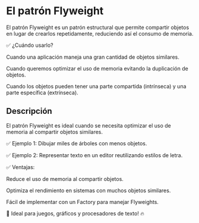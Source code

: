# El patrón Flyweight

El patrón Flyweight es un patrón estructural que permite compartir objetos en lugar de crearlos repetidamente,
reduciendo así el consumo de memoria.

✅ ¿Cuándo usarlo?

Cuando una aplicación maneja una gran cantidad de objetos similares.

Cuando queremos optimizar el uso de memoria evitando la duplicación de objetos.

Cuando los objetos pueden tener una parte compartida (intrínseca) y una parte específica (extrínseca).

## Descripción

El patrón Flyweight es ideal cuando se necesita optimizar el uso de memoria al compartir objetos similares.

✅ Ejemplo 1: Dibujar miles de árboles con menos objetos.

✅ Ejemplo 2: Representar texto en un editor reutilizando estilos de letra.

✅ Ventajas:

Reduce el uso de memoria al compartir objetos.

Optimiza el rendimiento en sistemas con muchos objetos similares.

Fácil de implementar con un Factory para manejar Flyweights.

🚀 Ideal para juegos, gráficos y procesadores de texto! 🔥





